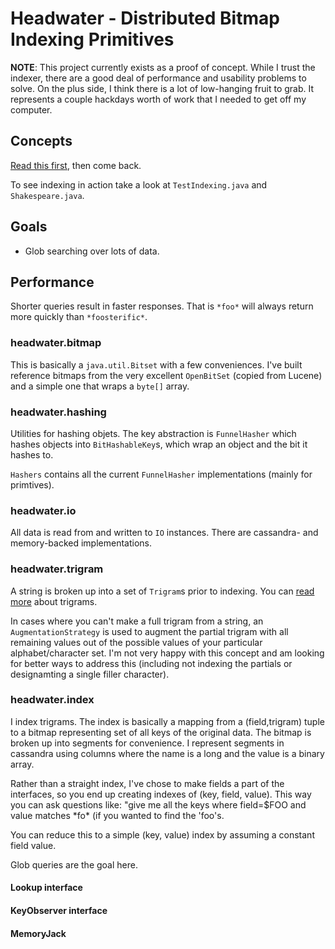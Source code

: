 # Headwater - Distributed Bitmap Indexing Primitives

__NOTE__: This project currently exists as a proof of concept.  While I trust the indexer, there are a good deal of
performance and usability problems to solve.  On the plus side, I think there is a lot of low-hanging fruit to grab.
It represents a couple hackdays worth of work that I needed to get off my computer.

## Concepts

[Read this first](http://en.wikipedia.org/wiki/Bitmap_index), then come back.

To see indexing in action take a look at `TestIndexing.java` and `Shakespeare.java`.

## Goals

* Glob searching over lots of data.

## Performance

Shorter queries result in faster responses.  That is `*foo*` will always return more quickly than `*foosterific*`.

###  headwater.bitmap

This is basically a `java.util.Bitset` with a few conveniences. I've built reference bitmaps from the very excellent
`OpenBitSet` (copied from Lucene) and a simple one that wraps a `byte[]` array.

### headwater.hashing

Utilities for hashing objets. The key abstraction is `FunnelHasher` which hashes objects into `BitHashableKey`s, which
wrap an object and the bit it hashes to.

`Hashers` contains all the current `FunnelHasher` implementations (mainly for primtives).

### headwater.io

All data is read from and written to `IO` instances.  There are cassandra- and memory-backed implementations.

### headwater.trigram

A string is broken up into a set of `Trigram`s prior to indexing.
You can [read more](http://en.wikipedia.org/wiki/Trigram) about trigrams.

In cases where you can't make a full trigram from a string, an `AugmentationStrategy` is used to augment the partial
trigram with all remaining values out of the possible values of your particular alphabet/character set.  I'm not very
happy with this concept and am looking for better ways to address this (including not indexing the partials or
designamting a single filler character).

### headwater.index

I index trigrams.  The index is basically a mapping from a (field,trigram) tuple to a bitmap representing set of all
keys of the original data.  The bitmap is broken up into segments for convenience. I represent segments in cassandra
using columns where the name is a long and the value is a binary array.

Rather than a straight index, I've chose to make fields a part of the interfaces, so you end up creating indexes of
(key, field, value).  This way you can ask questions like: "give me all the keys where field=$FOO and value matches
\*fo* (if you wanted to find the 'foo's.

You can reduce this to a simple (key, value) index by assuming a constant field value.

Glob queries are the goal here.

#### Lookup interface

#### KeyObserver interface

#### MemoryJack

